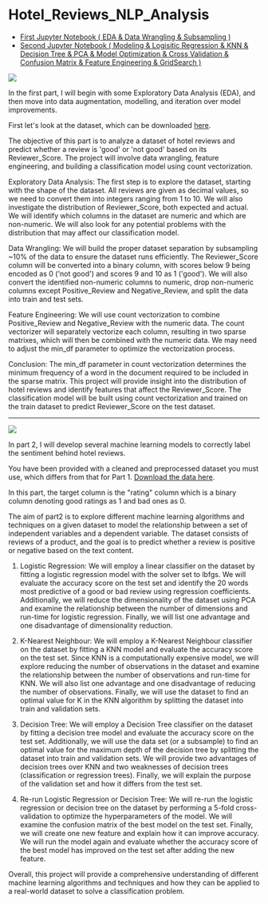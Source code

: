 # Hotel_Reviews_NLP_Analysis

- [First Jupyter Notebook ( EDA & Data Wrangling & Subsampling ) ](https://github.com/mahyarsab/Hotel_Reviews_NLP_Analysis/blob/main/Mahyar_Sabouniaghdam_NLP_with_Hotel_Review_Part1.ipynb)
- [Second Jupyter Notebook ( Modeling &  Logisitic Regression & KNN & Decision Tree & PCA & Model Optimization & Cross Validation & Confusion Matrix & Feature Engineering & GridSearch ) ](https://github.com/mahyarsab/Hotel_Reviews_NLP_Analysis/blob/main/Mahyar_Sabouniaghdam_NLP_with_Hotel_Review_Part2.ipynb)

<img src="https://www.reviewtrackers.com/wp-content/uploads/Hotel-Reviews.jpg">

In the first part, I will begin with some Exploratory Data Analysis (EDA), and then move into data augmentation, modelling, and iteration over model improvements.

First let's look at the dataset, which can be downloaded [here](https://api.brainstation.io/content/link/1ZaOufpJjCLzUS8VaUnrgvjiupiwqWdC_).

The objective of this part is to analyze a dataset of hotel reviews and predict whether a review is 'good' or 'not good' based on its Reviewer_Score. The project will involve data wrangling, feature engineering, and building a classification model using count vectorization.

Exploratory Data Analysis:
The first step is to explore the dataset, starting with the shape of the dataset. All reviews are given as decimal values, so we need to convert them into integers ranging from 1 to 10. We will also investigate the distribution of Reviewer_Score, both expected and actual. We will identify which columns in the dataset are numeric and which are non-numeric. We will also look for any potential problems with the distribution that may affect our classification model.

Data Wrangling:
We will build the proper dataset separation by subsampling ~10% of the data to ensure the dataset runs efficiently. The Reviewer_Score column will be converted into a binary column, with scores below 9 being encoded as 0 ('not good') and scores 9 and 10 as 1 ('good'). We will also convert the identified non-numeric columns to numeric, drop non-numeric columns except Positive_Review and Negative_Review, and split the data into train and test sets.

Feature Engineering:
We will use count vectorization to combine Positive_Review and Negative_Review with the numeric data. The count vectorizer will separately vectorize each column, resulting in two sparse matrixes, which will then be combined with the numeric data. We may need to adjust the min_df parameter to optimize the vectorization process.

Conclusion:
The min_df parameter in count vectorization determines the minimum frequency of a word in the document required to be included in the sparse matrix. This project will provide insight into the distribution of hotel reviews and identify features that affect the Reviewer_Score. The classification model will be built using count vectorization and trained on the train dataset to predict Reviewer_Score on the test dataset.

---

<img src="https://www.webintravel.com/wp-content/uploads/2019/04/GettyImages-802970402.jpg">

In part 2, I will develop several machine learning models to correctly label the sentiment behind hotel reviews.

You have been provided with a cleaned and preprocessed dataset you must use, which differs from that for Part 1. [Download the data here](https://api.brainstation.io/content/link/16DkHhup_0nI5LgZzYsdfsfwN60DKaiAN).

In this part, the target column is the "rating" column which is a binary column denoting good ratings as 1 and bad ones as 0. 

The aim of part2 is to explore different machine learning algorithms and techniques on a given dataset to model the relationship between a set of independent variables and a dependent variable. The dataset consists of reviews of a product, and the goal is to predict whether a review is positive or negative based on the text content.

1. Logistic Regression:
We will employ a linear classifier on the dataset by fitting a logistic regression model with the solver set to lbfgs. We will evaluate the accuracy score on the test set and identify the 20 words most predictive of a good or bad review using regression coefficients. Additionally, we will reduce the dimensionality of the dataset using PCA and examine the relationship between the number of dimensions and run-time for logistic regression. Finally, we will list one advantage and one disadvantage of dimensionality reduction.

2. K-Nearest Neighbour:
We will employ a K-Nearest Neighbour classifier on the dataset by fitting a KNN model and evaluate the accuracy score on the test set. Since KNN is a computationally expensive model, we will explore reducing the number of observations in the dataset and examine the relationship between the number of observations and run-time for KNN. We will also list one advantage and one disadvantage of reducing the number of observations. Finally, we will use the dataset to find an optimal value for K in the KNN algorithm by splitting the dataset into train and validation sets.

3. Decision Tree:
We will employ a Decision Tree classifier on the dataset by fitting a decision tree model and evaluate the accuracy score on the test set. Additionally, we will use the data set (or a subsample) to find an optimal value for the maximum depth of the decision tree by splitting the dataset into train and validation sets. We will provide two advantages of decision trees over KNN and two weaknesses of decision trees (classification or regression trees). Finally, we will explain the purpose of the validation set and how it differs from the test set.

4. Re-run Logistic Regression or Decision Tree:
We will re-run the logistic regression or decision tree on the dataset by performing a 5-fold cross-validation to optimize the hyperparameters of the model. We will examine the confusion matrix of the best model on the test set. Finally, we will create one new feature and explain how it can improve accuracy. We will run the model again and evaluate whether the accuracy score of the best model has improved on the test set after adding the new feature.

Overall, this project will provide a comprehensive understanding of different machine learning algorithms and techniques and how they can be applied to a real-world dataset to solve a classification problem.


